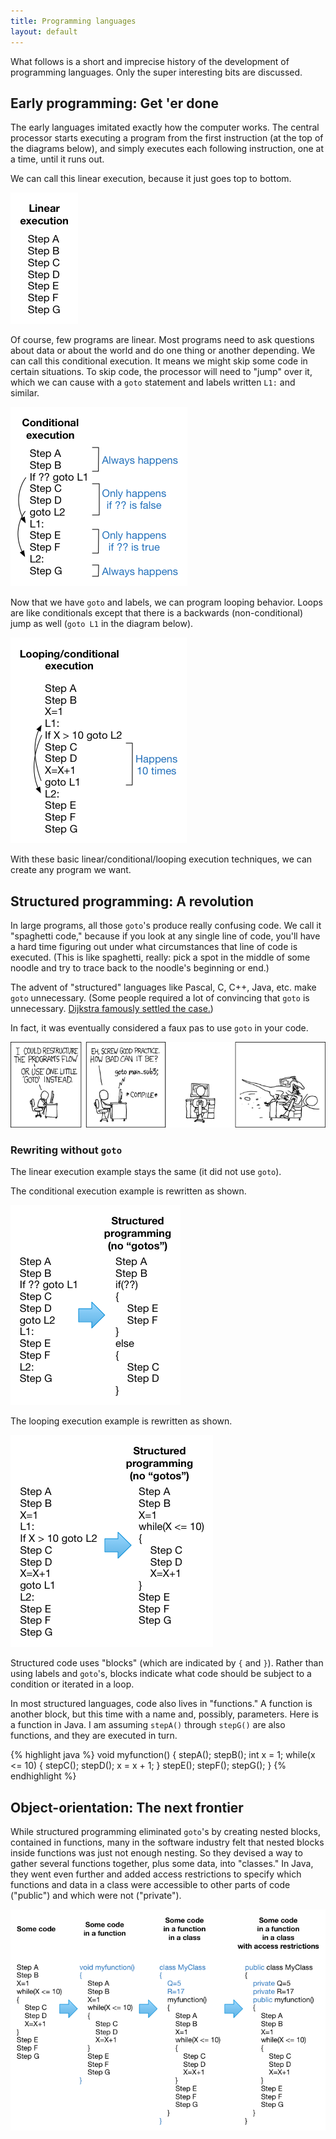 ```yaml
---
title: Programming languages
layout: default
---
```


What follows is a short and imprecise history of the development of programming languages. Only the super interesting bits are discussed.

## Early programming: Get 'er done

The early languages imitated exactly how the computer works. The central processor starts executing a program from the first instruction (at the top of the diagrams below), and simply executes each following instruction, one at a time, until it runs out.

We can call this linear execution, because it just goes top to bottom.

![Linear execution](/images/execution-styles-linear.png)

Of course, few programs are linear. Most programs need to ask questions about data or about the world and do one thing or another depending. We can call this conditional execution. It means we might skip some code in certain situations. To skip code, the processor will need to "jump" over it, which we can cause with a `goto` statement and labels written `L1:` and similar.

![Conditional execution](/images/execution-styles-conditional.png)

Now that we have `goto` and labels, we can program looping behavior. Loops are like conditionals except that there is a backwards (non-conditional) jump as well (`goto L1` in the diagram below).

![Looping execution](/images/execution-styles-looping.png)

With these basic linear/conditional/looping execution techniques, we can create any program we want.

## Structured programming: A revolution

In large programs, all those `goto`'s produce really confusing code. We call it "spaghetti code," because if you look at any single line of code, you'll have a hard time figuring out under what circumstances that line of code is executed. (This is like spaghetti, really: pick a spot in the middle of some noodle and try to trace back to the noodle's beginning or end.)

The advent of "structured" languages like Pascal, C, C++, Java, etc. make `goto` unnecessary. (Some people required a lot of convincing that `goto` is unnecessary. [Dijkstra famously settled the case.](http://www.u.arizona.edu/~rubinson/copyright_violations/Go_To_Considered_Harmful.html))

In fact, it was eventually considered a faux pas to use `goto` in your code.

<div style="text-align: center"><a href="http://xkcd.com/292/"><img src="/images/xkcd-goto.png" alt="xkcd: goto"/></a></div>

### Rewriting without `goto`

The linear execution example stays the same (it did not use `goto`).

The conditional execution example is rewritten as shown.

![Structured conditional execution](/images/execution-styles-structured-conditional.png)

The looping execution example is rewritten as shown.

![Structured looping execution](/images/execution-styles-structured-looping.png)

Structured code uses "blocks" (which are indicated by `{` and `}`). Rather than using labels and `goto`'s, blocks indicate what code should be subject to a condition or iterated in a loop.

In most structured languages, code also lives in "functions." A function is another block, but this time with a name and, possibly, parameters. Here is a function in Java. I am assuming `stepA()` through `stepG()` are also functions, and they are executed in turn.

{% highlight java %}
void myfunction()
{
    stepA();
    stepB();
    int x = 1;
    while(x <= 10)
    {
        stepC();
        stepD();
        x = x + 1;
    }
    stepE();
    stepF();
    stepG();
}
{% endhighlight %}

## Object-orientation: The next frontier

While structured programming eliminated `goto`'s by creating nested blocks, contained in functions, many in the software industry felt that nested blocks inside functions was just not enough nesting. So they devised a way to gather several functions together, plus some data, into "classes." In Java, they went even further and added access restrictions to specify which functions and data in a class were accessible to other parts of code ("public") and which were not ("private").

![Functions and classes](/images/functions-classes.png)
